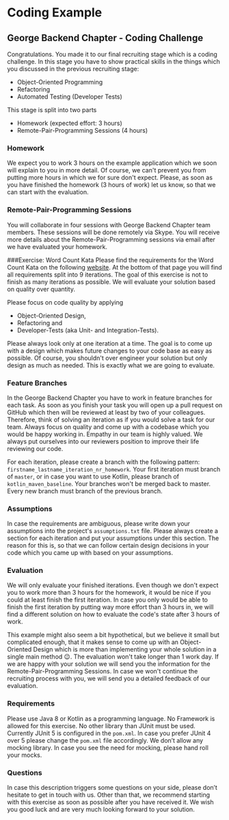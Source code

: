 # Coding Example

## George Backend Chapter - Coding Challenge
Congratulations. You made it to our final recruiting stage which is a coding challenge. In this stage you have to show practical skills in the things which you discussed in the previous recruiting stage:
- Object-Oriented Programming
- Refactoring
- Automated Testing (Developer Tests)

This stage is split into two parts
- Homework (expected effort: 3 hours)
- Remote-Pair-Programming Sessions (4 hours)

### Homework 
We expect you to work 3 hours on the example application which we soon will explain to you in more detail. Of course, we can't prevent you from putting more hours in which we for sure don't expect. Please, as soon as you have finished the homework (3 hours of work) let us know, so that we can start with the evaluation.

### Remote-Pair-Programming Sessions
You will collaborate in four sessions with George Backend Chapter team members. These sessions will be done remotely via Skype. You will receive more details about the Remote-Pair-Programming sessions via email after we have evaluated your homework.

###Exercise: Word Count Kata
Please find the requirements for the Word Count Kata on the following [website](https://ccd-school.de/coding-dojo/#cd8). At the bottom of that page you will find all requirements split into 9 iterations. The goal of this exercise is not to finish as many iterations as possible. We will evaluate your solution based on quality over quantity. 

Please focus on code quality by applying
- Object-Oriented Design, 
- Refactoring and 
- Developer-Tests (aka Unit- and Integration-Tests).

Please always look only at one iteration at a time. The goal is to come up with a design which makes future changes to your code base as easy as possible. Of course, you shouldn't over engineer your solution but only design as much as needed. This is exactly what we are going to evaluate.

### Feature Branches
In the George Backend Chapter you have to work in feature branches for each task. As soon as you finish your task you will open up a pull request on GitHub which then will be reviewed at least by two of your colleagues. Therefore, think of solving an iteration as if you would solve a task for our team. Always focus on quality and come up with a codebase which you would be happy working in. Empathy in our team is highly valued. We always put ourselves into our reviewers position to improve their life reviewing our code.

For each iteration, please create a branch with the following pattern: `firstname_lastname_iteration_nr_homework`. Your first iteration must branch of `master`, or in case you want to use Kotlin, please branch of `kotlin_maven_baseline`. Your branches won't be merged back to master. Every new branch must branch of the previous branch.

### Assumptions 
In case the requirements are ambiguous, please write down your assumptions into the project's `assumptions.txt` file. Please always create a section for each iteration and put your assumptions under this section. The reason for this is, so that we can follow certain design decisions in your code which you came up with based on your assumptions.

### Evaluation
We will only evaluate your finished iterations. Even though we don't expect you to work more than 3 hours for the homework, it would be nice if you could at least finish the first iteration. In case you only would be able to finish the first iteration by putting way more effort than 3 hours in, we will find a different solution on how to evaluate the code's state after 3 hours of work.

This example might also seem a bit hypothetical, but we believe it small but complicated enough, that it makes sense to come up with an Object-Oriented Design which is more than implementing your whole solution in a single main method 😉. The evaluation won't take longer than 1 work day. If we are happy with your solution we will send you the information for the Remote-Pair-Programming Sessions. In case we won't continue the recruiting process with you, we will send you a detailed feedback of our evaluation.

### Requirements
Please use Java 8 or Kotlin as a programming language. No Framework is allowed for this exercise. No other library than JUnit must be used. Currently JUnit 5 is configured in the `pom.xml`. In case you prefer JUnit 4 over 5 please change the `pom.xml` file accordingly. We don’t allow any mocking library. In case you see the need for mocking, please hand roll your mocks.

### Questions
In case this description triggers some questions on your side, please don’t hesitate to get in touch with us. Other than that, we recommend starting with this exercise as soon as possible after you have received it. We wish you good luck and are very much looking forward to your solution.

